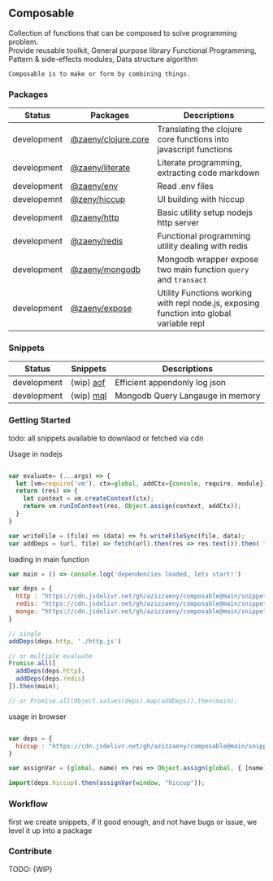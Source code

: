 ## Composable  

Collection of functions that can be composed to solve programming problem.  
Provide reusable toolkit, General purpose library Functional Programming, Pattern & side-effects modules, Data structure algorithm

    Composable is to make or form by combining things.   



### Packages

| Status      | Packages                    | Descriptions                                                                     |
|-------------|-----------------------------|--------------------------------------------------------------------------------- |
| development | [@zaeny/clojure.core](https://github.com/azizzaeny/clojure.core)  | Translating the clojure core functions into javascript functions |
| development | [@zaeny/literate](https://github.com/azizzaeny/literate)  | Literate programming, extracting code markdown |
| development | [@zaeny/env]()  | Read .env files |
| developemnt | [@zeny/hiccup](https://github.com/azizzaeny/hiccup) | UI building with hiccup |
| development | [@zaeny/http](https://github.com/azizzaeny/http) | Basic utility setup nodejs http server |
| development | [@zaeny/redis](https://github.com/azizzaeny/redis) | Functional programming utility dealing with redis |
| development | [@zaeny/mongodb](https://github.com/azizzaeny/mongodb) | Mongodb wrapper expose two main function `query` and `transact` |
| development | [@zaeny/expose](https://github.com/azizzaeny/expose) | Utility Functions working with repl node.js, exposing function into global variable repl |

### Snippets

| Status      | Snippets                    | Descriptions                                                                     |
|-------------|-----------------------------|--------------------------------------------------------------------------------- |
| development | (wip) [aof](./snippets/aof/readme.md) | Efficient appendonly log json |
| development | (wip) [mql](./snippets/mql/readme.md) | Mongodb Query Langauge in memory |

### Getting Started 
todo:
all snippets available to downlaod or fetched via cdn

Usage in nodejs
```javascript

var evaluate= (...args) => {
  let [vm=require('vm'), ctx=global, addCtx={console, require, module}] = args;
  return (res) => {
    let context = vm.createContext(ctx);
    return vm.runInContext(res, Object.assign(context, addCtx));
  }
}

var writeFile = (file) => (data) => fs.writeFileSync(file, data);
var addDeps = (url, file) => fetch(url).then(res => res.text()).then( file ? (writeFile(file) : evaluate()));


```
loading in main function

```js
var main = () => console.log('dependencies loaded, lets start!')

var deps = {
  http : "https://cdn.jsdelivr.net/gh/azizzaeny/composable@main/snippets/http/util.js",
  redis: "https://cdn.jsdelivr.net/gh/azizzaeny/composable@main/snippets/redis/util.js",
  mongo: "https://cdn.jsdelivr.net/gh/azizzaeny/composable@main/snippets/mongo/util.js",
}

// single
addDeps(deps.http, './http.js')

// or multiple evaluate
Promise.all([
  addDeps(deps.http),
  addDeps(deps.redis)
]).then(main);

// or Promise.all(Object.values(deps).map(addDeps)).then(main);
```

usage in browser

```js

var deps = {
  hiccup : "https://cdn.jsdelivr.net/gh/azizzaeny/composable@main/snippets/hiccup/index.js",
}

var assignVar = (global, name) => res => Object.assign(global, { [name]: (res.default) });

import(deps.hiccup).then(assignVar(window, "hiccup"));

```

### Workflow

first we create snippets, if it good enough, and not have bugs or issue,  we level it up into a package

### Contribute
TODO: {WIP}
